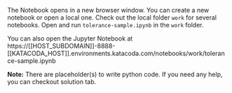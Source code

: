 The Notebook opens in a new browser window. You can create a new notebook or open a local one. Check out the local folder `work` for several notebooks. Open and run `tolerance-sample.ipynb` in the `work` folder.

You can also open the Jupyter Notebook at https://[[HOST_SUBDOMAIN]]-8888-[[KATACODA_HOST]].environments.katacoda.com/notebooks/work/tolerance-sample.ipynb

**Note:**
There are placeholder(s) to write python code. If you need any help, you can checkout solution tab.